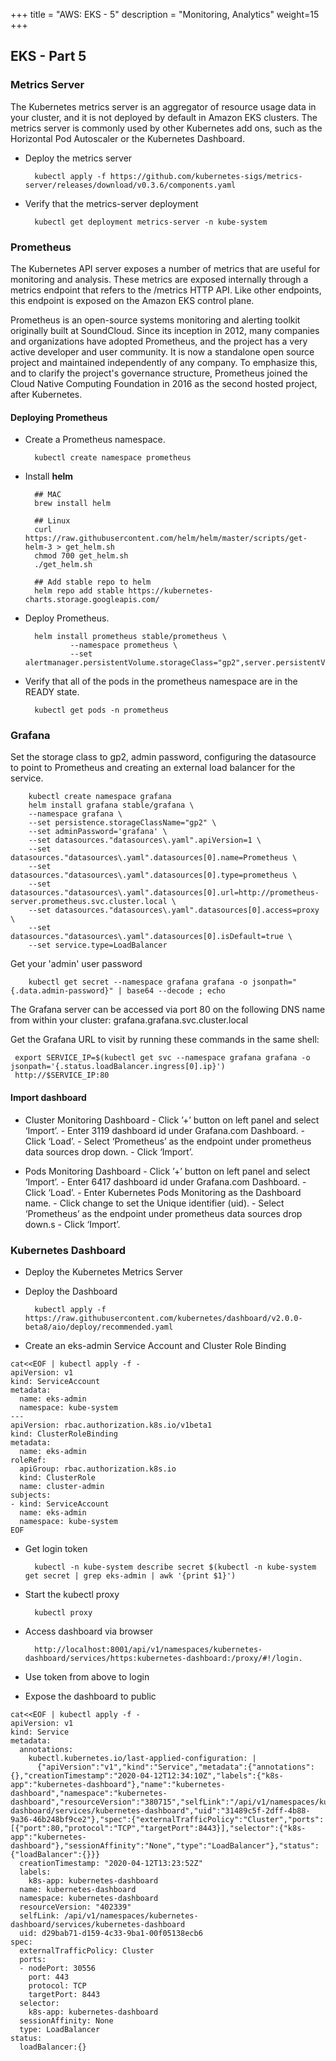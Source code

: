 +++
title = "AWS: EKS - 5"
description = "Monitoring, Analytics"
weight=15
+++


## EKS - Part 5

### Metrics Server

The Kubernetes metrics server is an aggregator of resource usage data in your cluster, and it is not deployed by default in Amazon EKS clusters. The metrics server is commonly used by other Kubernetes add ons, such as the Horizontal Pod Autoscaler or the Kubernetes Dashboard. 

* Deploy the metrics server

        kubectl apply -f https://github.com/kubernetes-sigs/metrics-server/releases/download/v0.3.6/components.yaml


* Verify that the metrics-server deployment

        kubectl get deployment metrics-server -n kube-system



### Prometheus


The Kubernetes API server exposes a number of metrics that are useful for monitoring and analysis. These metrics are exposed internally through a metrics endpoint that refers to the /metrics HTTP API. Like other endpoints, this endpoint is exposed on the Amazon EKS control plane. 

Prometheus is an open-source systems monitoring and alerting toolkit originally built at SoundCloud. Since its inception in 2012, many companies and organizations have adopted Prometheus, and the project has a very active developer and user community. It is now a standalone open source project and maintained independently of any company. To emphasize this, and to clarify the project's governance structure, Prometheus joined the Cloud Native Computing Foundation in 2016 as the second hosted project, after Kubernetes.


#### Deploying Prometheus


* Create a Prometheus namespace.

        kubectl create namespace prometheus

* Install __helm__

        ## MAC
        brew install helm

        ## Linux
        curl https://raw.githubusercontent.com/helm/helm/master/scripts/get-helm-3 > get_helm.sh
        chmod 700 get_helm.sh
        ./get_helm.sh

        ## Add stable repo to helm
        helm repo add stable https://kubernetes-charts.storage.googleapis.com/


* Deploy Prometheus.

        helm install prometheus stable/prometheus \
                --namespace prometheus \
                --set alertmanager.persistentVolume.storageClass="gp2",server.persistentVolume.storageClass="gp2"

* Verify that all of the pods in the prometheus namespace are in the READY state.

        kubectl get pods -n prometheus

### Grafana

Set the storage class to gp2, admin password, configuring the datasource to point to Prometheus and creating an external load balancer for the service.

        kubectl create namespace grafana
        helm install grafana stable/grafana \
        --namespace grafana \
        --set persistence.storageClassName="gp2" \
        --set adminPassword='grafana' \
        --set datasources."datasources\.yaml".apiVersion=1 \
        --set datasources."datasources\.yaml".datasources[0].name=Prometheus \
        --set datasources."datasources\.yaml".datasources[0].type=prometheus \
        --set datasources."datasources\.yaml".datasources[0].url=http://prometheus-server.prometheus.svc.cluster.local \
        --set datasources."datasources\.yaml".datasources[0].access=proxy \
        --set datasources."datasources\.yaml".datasources[0].isDefault=true \
        --set service.type=LoadBalancer

Get your 'admin' user password 

        kubectl get secret --namespace grafana grafana -o jsonpath="{.data.admin-password}" | base64 --decode ; echo

The Grafana server can be accessed via port 80 on the following DNS name from within your cluster: grafana.grafana.svc.cluster.local

        

Get the Grafana URL to visit by running these commands in the same shell:

     export SERVICE_IP=$(kubectl get svc --namespace grafana grafana -o jsonpath='{.status.loadBalancer.ingress[0].ip}')
     http://$SERVICE_IP:80

#### Import dashboard

* Cluster Monitoring Dashboard
        - Click ’+’ button on left panel and select ‘Import’.
        - Enter 3119 dashboard id under Grafana.com Dashboard.
        - Click ‘Load’.
        - Select ‘Prometheus’ as the endpoint under prometheus data sources drop down.
        - Click ‘Import’.


* Pods Monitoring Dashboard
        - Click ’+’ button on left panel and select ‘Import’.
        - Enter 6417 dashboard id under Grafana.com Dashboard.
        - Click ‘Load’.
        - Enter Kubernetes Pods Monitoring as the Dashboard name.
        - Click change to set the Unique identifier (uid).
        - Select ‘Prometheus’ as the endpoint under prometheus data sources drop down.s
        - Click ‘Import’.



### Kubernetes Dashboard

* Deploy the Kubernetes Metrics Server

* Deploy the Dashboard

        kubectl apply -f https://raw.githubusercontent.com/kubernetes/dashboard/v2.0.0-beta8/aio/deploy/recommended.yaml



* Create an eks-admin Service Account and Cluster Role Binding

```
cat<<EOF | kubectl apply -f -
apiVersion: v1
kind: ServiceAccount
metadata:
  name: eks-admin
  namespace: kube-system
---
apiVersion: rbac.authorization.k8s.io/v1beta1
kind: ClusterRoleBinding
metadata:
  name: eks-admin
roleRef:
  apiGroup: rbac.authorization.k8s.io
  kind: ClusterRole
  name: cluster-admin
subjects:
- kind: ServiceAccount
  name: eks-admin
  namespace: kube-system
EOF
```

* Get login token 

        kubectl -n kube-system describe secret $(kubectl -n kube-system get secret | grep eks-admin | awk '{print $1}')

* Start the kubectl proxy

        kubectl proxy


* Access dashboard via browser
  
        http://localhost:8001/api/v1/namespaces/kubernetes-dashboard/services/https:kubernetes-dashboard:/proxy/#!/login.


* Use token from above to login


* Expose the dashboard to public

```
cat<<EOF | kubectl apply -f -
apiVersion: v1
kind: Service
metadata:
  annotations:
    kubectl.kubernetes.io/last-applied-configuration: |
      {"apiVersion":"v1","kind":"Service","metadata":{"annotations":{},"creationTimestamp":"2020-04-12T12:34:10Z","labels":{"k8s-app":"kubernetes-dashboard"},"name":"kubernetes-dashboard","namespace":"kubernetes-dashboard","resourceVersion":"380715","selfLink":"/api/v1/namespaces/kubernetes-dashboard/services/kubernetes-dashboard","uid":"31489c5f-2dff-4b88-9a36-46b248bf9ce2"},"spec":{"externalTrafficPolicy":"Cluster","ports":[{"port":80,"protocol":"TCP","targetPort":8443}],"selector":{"k8s-app":"kubernetes-dashboard"},"sessionAffinity":"None","type":"LoadBalancer"},"status":{"loadBalancer":{}}}
  creationTimestamp: "2020-04-12T13:23:52Z"
  labels:
    k8s-app: kubernetes-dashboard
  name: kubernetes-dashboard
  namespace: kubernetes-dashboard
  resourceVersion: "402339"
  selfLink: /api/v1/namespaces/kubernetes-dashboard/services/kubernetes-dashboard
  uid: d29bab71-d159-4c33-9ba1-00f05138ecb6
spec:
  externalTrafficPolicy: Cluster
  ports:
  - nodePort: 30556
    port: 443
    protocol: TCP
    targetPort: 8443
  selector:
    k8s-app: kubernetes-dashboard
  sessionAffinity: None
  type: LoadBalancer
status:
  loadBalancer:{}
```




